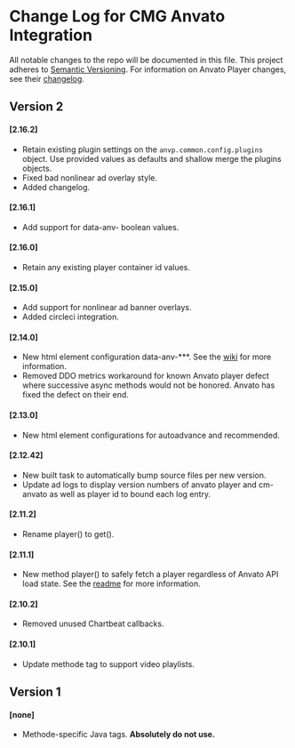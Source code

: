 # Change Log for CMG Anvato Integration
All notable changes to the repo will be documented in this file.
This project adheres to [Semantic Versioning](http://semver.org/).
For information on Anvato Player changes, see their [changelog](https://dev.anvato.net/api/player#release-notes).

## Version 2

#### [2.16.2]
- Retain existing plugin settings on the `anvp.common.config.plugins` object. Use provided values as defaults and shallow merge the plugins objects.
- Fixed bad nonlinear ad overlay style.
- Added changelog.

#### [2.16.1]
- Add support for data-anv- boolean values.

#### [2.16.0]
- Retain any existing player container id values.

#### [2.15.0]
- Add support for nonlinear ad banner overlays.
- Added circleci integration.

#### [2.14.0]
- New html element configuration data-anv-***. See the [wiki](https://github.com/coxmediagroup/cm-anvato/wiki/Non-Shared-Player-Configurations) for more information.
- Removed DDO metrics workaround for known Anvato player defect where successive async methods would not be honored. Anvato has fixed the defect on their end.

#### [2.13.0]
- New html element configurations for autoadvance and recommended.

#### [2.12.42]
- New built task to automatically bump source files per new version.
- Update ad logs to display version numbers of anvato player and cm-anvato as well as player id to bound each log entry.

#### [2.11.2]
- Rename player() to get().

#### [2.11.1]
- New method player() to safely fetch a player regardless of Anvato API load state. See the [readme](https://github.com/coxmediagroup/cm-anvato#anvatogetid) for more information.

#### [2.10.2]
- Removed unused Chartbeat callbacks.

#### [2.10.1]
- Update methode tag to support video playlists.

## Version 1

#### [none]
- Methode-specific Java tags. **Absolutely do not use.**
